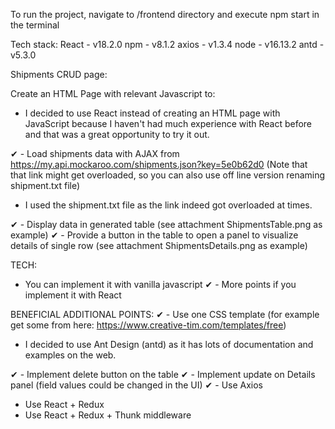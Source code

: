 To run the project, navigate to /frontend directory and execute npm start in the terminal

Tech stack:
React - v18.2.0
npm - v8.1.2
axios - v1.3.4
node - v16.13.2
antd - v5.3.0

Shipments CRUD page:

Create an HTML Page with relevant Javascript to:

- I decided to use React instead of creating an HTML page with JavaScript because
  I haven't had much experience with React before and that was a great opportunity to try it out.

✔ - Load shipments data with AJAX from https://my.api.mockaroo.com/shipments.json?key=5e0b62d0
(Note that that link might get overloaded, so you can also use off line version renaming shipment.txt file)

- I used the shipment.txt file as the link indeed got overloaded at times.

✔ - Display data in generated table (see attachment ShipmentsTable.png as example)
✔ - Provide a button in the table to open a panel to visualize details of single row (see attachment ShipmentsDetails.png as example)

TECH:

- You can implement it with vanilla javascript
  ✔ - More points if you implement it with React

BENEFICIAL ADDITIONAL POINTS:
✔ - Use one CSS template (for example get some from here: https://www.creative-tim.com/templates/free)

- I decided to use Ant Design (antd) as it has lots of documentation and examples on the web.

✔ - Implement delete button on the table
✔ - Implement update on Details panel (field values could be changed in the UI)
✔ - Use Axios

- Use React + Redux
- Use React + Redux + Thunk middleware
